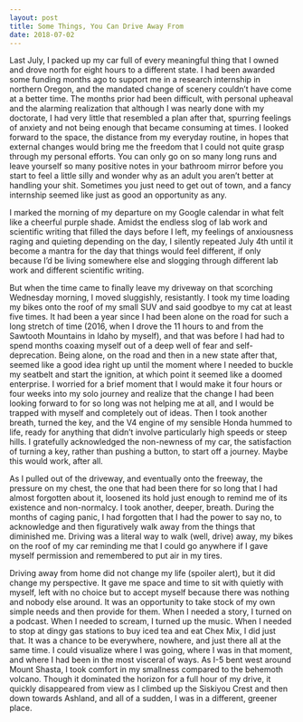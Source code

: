 ```yaml
---
layout: post
title: Some Things, You Can Drive Away From
date: 2018-07-02
---
```

Last July, I packed up my car full of every meaningful thing that I owned and drove north for eight hours to a different state. I had been awarded some funding months ago to support me in a research internship in northern Oregon, and the mandated change of scenery couldn’t have come at a better time. The months prior had been difficult, with personal upheaval and the alarming realization that although I was nearly done with my doctorate, I had very little that resembled a plan after that, spurring feelings of anxiety and not being enough that became consuming at times. I looked forward to the space, the distance from my everyday routine, in hopes that external changes would bring me the freedom that I could not quite grasp through my personal efforts. You can only go on so many long runs and leave yourself so many positive notes in your bathroom mirror before you start to feel a little silly and wonder why as an adult you aren’t better at handling your shit. Sometimes you just need to get out of town, and a fancy internship seemed like just as good an opportunity as any.

I marked the morning of my departure on my Google calendar in what felt like a cheerful purple shade. Amidst the endless slog of lab work and scientific writing that filled the days before I left, my feelings of anxiousness raging and quieting depending on the day, I silently repeated July 4th&nbsp;until it become a mantra for the day that things would feel different, if only because I’d be living somewhere else and slogging through different&nbsp;lab work and different scientific writing.

But when the time came to finally leave my driveway on that scorching Wednesday morning, I moved sluggishly, resistantly. I took my time loading my bikes onto the roof of my small SUV and said goodbye to my cat at least five times. It had been a year since I had been alone on the road for such a long stretch of time (2016, when I drove the 11 hours to and from the Sawtooth Mountains in Idaho by myself), and that was before I had had to spend months coaxing myself out of a deep well of fear and self-deprecation. Being alone, on the road and then in a new state after that, seemed like a good idea right up until the moment where I needed to buckle my seatbelt and start the ignition, at which point it seemed like a doomed enterprise. I worried for a brief moment that I would make it four hours or four weeks into my solo journey and realize that the change I had been looking forward to for so long was not helping me at all, and I would be trapped with myself and completely out of ideas. Then I took another breath, turned the key, and the V4 engine of my sensible Honda hummed to life, ready for anything that didn’t involve particularly high speeds or steep hills. I gratefully acknowledged the non-newness of my car, the satisfaction of turning a key, rather than pushing a button, to start off a journey. Maybe this would work, after all.

As I pulled out of the driveway, and eventually onto the freeway, the pressure on my chest, the one that had been there for so long that I had almost forgotten about it, loosened its hold just enough to remind me of its existence and non-normalcy. I took another, deeper, breath. During the months of caging panic, I had forgotten that I had the power to say no, to acknowledge and then figuratively walk away from the things that diminished me. Driving was a literal way to walk (well, drive) away, my bikes on the roof of my car reminding me that I could go anywhere if I gave myself permission and remembered to put air in my tires.

Driving away from home did not change my life (spoiler alert), but it did change my perspective. It gave me space and time to sit with quietly with myself, left with no choice but to accept myself because there was nothing and nobody else around. It was an opportunity to take stock of my own simple needs and then provide for them. When I needed a story, I turned on a podcast. When I needed to scream, I turned up the music. When I needed to stop at dingy gas stations to buy iced tea and eat Chex Mix, I did just that. It was a chance to be everywhere, nowhere, and just there all at the same time. I could visualize where I was going, where I was in that moment, and where I had been in the most visceral of ways. As I-5 bent west around Mount Shasta, I took comfort in my smallness compared to the behemoth volcano. Though it dominated the horizon for a full hour of my drive, it quickly disappeared from view as I climbed up the Siskiyou Crest and then down towards Ashland, and all of a sudden, I was in a different, greener place.


